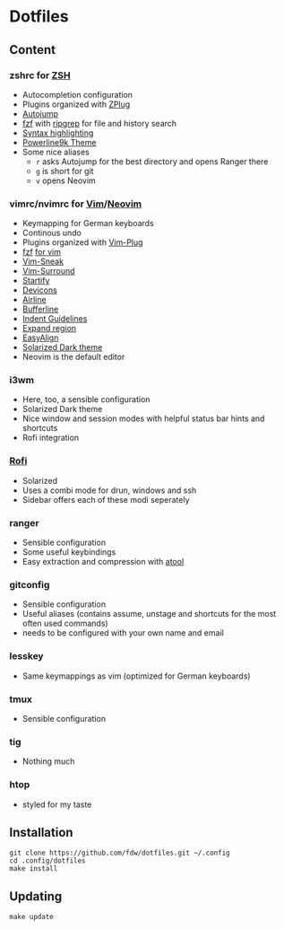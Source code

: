 # Dotfiles

## Content

### zshrc for [ZSH](http://zsh.org/)
* Autocompletion configuration
* Plugins organized with [ZPlug](https://github.com/zplug/zplug)
* [Autojump](https://github.com/joelthelion/autojump)
* [fzf](https://github.com/junegunn/fzf) with [ripgrep](https://github.com/BurntSushi/ripgrep) for file and history search
* [Syntax highlighting](https://github.com/zsh-users/zsh-syntax-highlighting)
* [Powerline9k Theme](https://github.com/bhilburn/powerlevel9k)
* Some nice aliases
	* `r` asks Autojump for the best directory and opens Ranger there
	* `g` is short for git
	* `v` opens Neovim

### vimrc/nvimrc for [Vim](http://www.vim.org/)/[Neovim](https://neovim.io/)
* Keymapping for German keyboards
* Continous undo
* Plugins organized with [Vim-Plug](https://github.com/junegunn/vim-plug)
* [fzf](https://github.com/junegunn/fzf) [for vim](https://github.com/junegunn/fzf.vim)
* [Vim-Sneak](https://github.com/justinmk/vim-sneak)
* [Vim-Surround](https://github.com/tpope/vim-surround)
* [Startify](https://github.com/mhinz/vim-startify)
* [Devicons](https://github.com/ryanoasis/vim-devicons)
* [Airline](https://github.com/bling/vim-airline)
* [Bufferline](https://github.com/bling/vim-bufferline)
* [Indent Guidelines](https://github.com/nathanaelkane/vim-indent-guides)
* [Expand region](https://github.com/terryma/vim-expand-region)
* [EasyAlign](https://github.com/junegunn/vim-easy-align)
* [Solarized Dark theme](https://github.com/lifepillar/vim-solarized8)
* Neovim is the default editor

### i3wm
* Here, too, a sensible configuration
* Solarized Dark theme
* Nice window and session modes with helpful status bar hints and shortcuts
* Rofi integration

### [Rofi](https://davedavenport.github.io/rofi/)
* Solarized
* Uses a combi mode for drun, windows and ssh
* Sidebar offers each of these modi seperately

### ranger
* Sensible configuration
* Some useful keybindings
* Easy extraction and compression with [atool](http://www.nongnu.org/atool/)

### gitconfig
* Sensible configuration
* Useful aliases (contains assume, unstage and shortcuts for the most often used commands)
* needs to be configured with your own name and email

### lesskey
* Same keymappings as vim (optimized for German keyboards)

### tmux
* Sensible configuration

### tig
* Nothing much

### htop
* styled for my taste

## Installation
	git clone https://github.com/fdw/dotfiles.git ~/.config
	cd .config/dotfiles
	make install

## Updating
	make update
